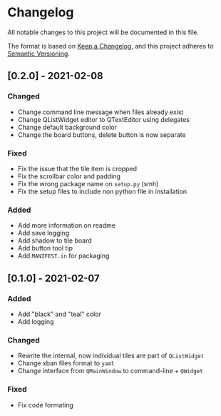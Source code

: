 # Changelog
All notable changes to this project will be documented in this file.

The format is based on [Keep a Changelog](https://keepachangelog.com/en/1.0.0/),
and this project adheres to [Semantic Versioning](https://semver.org/spec/v2.0.0.html).


## [0.2.0] - 2021-02-08
### Changed
- Change command line message when files already exist
- Change QListWidget editor to QTextEditor using delegates
- Change default background color
- Change the board buttons, delete button is now separate

### Fixed
- Fix the issue that the tile item is cropped
- Fix the scrollbar color and padding
- Fix the wrong package name on `setup.py` (smh)
- Fix the setup files to include non python file in installation

### Added
- Add more information on readme
- Add save logging
- Add shadow to tile board
- Add button tool tip
- Add `MANIFEST.in` for packaging

## [0.1.0] - 2021-02-07
### Added
- Add "black" and "teal" color
- Add logging

### Changed
- Rewrite the internal, now individual tiles are part of `QListWidget`
- Change xban files format to `yaml`
- Change interface from `QMainWindow` to command-line + `QWidget`

### Fixed
- Fix code formating
